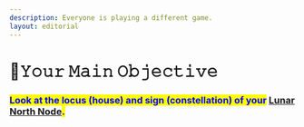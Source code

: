 ```yaml
---
description: Everyone is playing a different game.
layout: editorial
---
```


# 📍𝚈𝚘𝚞𝚛 𝙼𝚊𝚒𝚗 𝙾𝚋𝚓𝚎𝚌𝚝𝚒𝚟𝚎

### <mark style="color:blue;">Look at the locus (house) and sign (constellation) of your</mark> [Lunar North Node](../../astrology/the-usdchoice-of-astrology/eclipses/lunar-nodes-and-thc.md)<mark style="color:blue;">.</mark>
